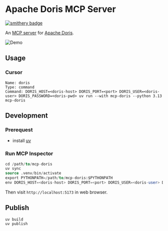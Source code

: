# Apache Doris MCP Server

[![smithery badge](https://smithery.ai/badge/@morningman/mcp-doris)](https://smithery.ai/server/@morningman/mcp-doris)

An [MCP server](https://modelcontextprotocol.io/introduction) for [Apache Doris](https://doris.apache.org/).

![Demo](mcp-doris-demo.gif)

## Usage

### Cursor

```
Name: doris
Type: command
Command: DORIS_HOST=<doris-host> DORIS_PORT=<port> DORIS_USER=<doris-user> DORIS_PASSWORD=<doris-pwd> uv run --with mcp-doris --python 3.13 mcp-doris
```

## Development

### Prerequest

- install [uv](https://docs.astral.sh/uv)

### Run MCP Inspector

```sql
cd /path/to/mcp-doris
uv sync
source .venv/bin/activate
export PYTHONPATH=/path/to/mcp-doris:$PYTHONPATH
env DORIS_HOST=<doris-host> DORIS_PORT=<port> DORIS_USER=<doris-user> DORIS_PASSWORD=<doris-pwd> mcp dev mcp_doris/mcp_server.py
```

Then visit `http://localhost:5173` in web browser.

## Publish

```
uv build
uv publish
```
